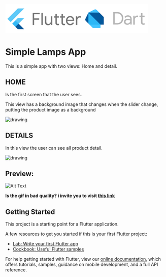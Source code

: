 <img src="https://github.com/DalexisValencia/logos-for-readme/blob/main/flutter/flutter-dart-830.png" alt="drawing" width="450"/>

# Simple Lamps App

This is a simple app with two views: Home and detail. 

## HOME
Is the first screen that the user sees.

This view has a background image that changes when the slider change, putting the product image as a background

<img src="https://github.com/DalexisValencia/SecondTest-flutter-app/blob/master/video/Home.jpg" alt="drawing" width="450"/>

## DETAILS
In this view the user can see all product detail.

<img src="https://github.com/DalexisValencia/SecondTest-flutter-app/blob/master/video/Detail.jpg" alt="drawing" width="450"/>

## Preview:

![Alt Text](https://github.com/DalexisValencia/SecondTest-flutter-app/blob/master/video/preview.gif)


**Is the gif in bad quality? i invite you to visit [this link](https://youtu.be/h5YPQFpaBow)**

## Getting Started

This project is a starting point for a Flutter application.

A few resources to get you started if this is your first Flutter project:

- [Lab: Write your first Flutter app](https://flutter.dev/docs/get-started/codelab)
- [Cookbook: Useful Flutter samples](https://flutter.dev/docs/cookbook)

For help getting started with Flutter, view our
[online documentation](https://flutter.dev/docs), which offers tutorials,
samples, guidance on mobile development, and a full API reference.
